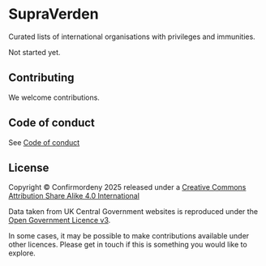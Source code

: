# SupraVerden
Curated lists of international organisations with privileges and immunities.

Not started yet.

## Contributing

We welcome contributions.

## Code of conduct
See [Code of conduct](CODE_OF_CONDUCT.md)

## License
Copyright © Confirmordeny 2025 released under a [Creative Commons Attribution Share Alike 4.0 International](LICENSE.md)

Data taken from UK Central Government websites is reproduced under the [Open Government Licence v3](http://www.nationalarchives.gov.uk/doc/open-government-licence/version/3/).

In some cases, it may be possible to make contributions available under other licences. Please get in touch if this is something you would like to explore.
